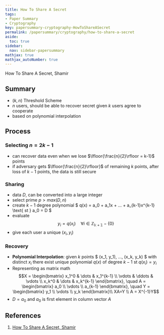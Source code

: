 ```yaml
---
title: How To Share A Secret
tags:
- Paper Summary
- Cryptography
key: papersummary-cryptography-HowToShareASecret
permalink: /papersummary/cryptography/how-to-share-a-secret
aside:
  toc: true
sidebar:
  nav: sidebar-papersummary
mathjax: true
mathjax_autoNumber: true
---
```


How To Share A Secret, Shamir

<!--more-->

## Summary
- $(k,n)$ Threshold Scheme
- $n$ users, should be able to recover secret given $k$ users agree to cooperate
- based on polynomial interpolation


## Process

### Selecting $n=2k-1$
- can recover data even when we lose $\lfloor{\frac{n}{2}\rfloor = k-1}$ points
- if adversary gets $\lfloor{\frac{n}{2}\rfloor}$ of remaining $k$ points, after loss of $k-1$ points, the data is still secure

### Sharing
- data $D$, can be converted into a large integer
- select prime $p > max(D, n)$
- create $k-1$ degree polynomial $ q(x) = a_0 + a_1x + ... + a_{k-1}x^{k-1} \text{ st } a_0 = D $
- evaluate $$ y_i = q(x_i) \quad \forall i \in \mathbb{Z_{k+1}} - \{ 0 \} $$
- give each user a unique $(x_i, y_i)$

### Recovery
- **Polynomial Interpolation**: given $k$ points $ (x_1, y_1), ..., (x_k, y_k) $ with distinct $x_i$ there exist unique polynomial $q(x)$ of degree $k-1$ st $q(x_i)=y_i$
- Representing as matrix math $$X = \begin{bmatrix} x_1^0   & \dots     & x_1^{k-1} \\ \vdots  & \ddots    & \vdots    \\ x_k^0   & \dots     & x_k^{k-1} \end{bmatrix}, \quad A = \begin{bmatrix} a_0     \\ \vdots  \\ a_{k-1} \end{bmatrix}, \quad Y = \begin{bmatrix} y_1     \\ \vdots  \\ y_k \end{bmatrix}\\ XA=Y \\ A = X^{-1}Y$$
- $D = a_0$ and $a_0$ is first element in column vector $A$

## References
1. [How To Share A Secret, Shamir](http://web.mit.edu/6.857/OldStuff/Fall03/ref/Shamir-HowToShareASecret.pdf)
